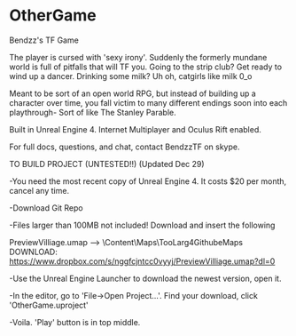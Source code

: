 OtherGame
=========

Bendzz's TF Game

The player is cursed with 'sexy irony'. Suddenly the formerly mundane world is full of pitfalls that will TF you. Going to the strip club? Get ready to wind up a dancer. Drinking some milk? Uh oh, catgirls like milk 0_o

Meant to be sort of an open world RPG, but instead of building up a character over time, you fall victim to many different endings soon into each playthrough- Sort of like The Stanley Parable.

Built in Unreal Engine 4. Internet Multiplayer and Oculus Rift enabled.


For full docs, questions, and chat, contact BendzzTF on skype.

TO BUILD PROJECT  (UNTESTED!!) (Updated Dec 29)

-You need the most recent copy of Unreal Engine 4. It costs $20 per month, cancel any time.

-Download Git Repo

-Files larger than 100MB not included! Download and insert the following

PreviewVilliage.umap --> \Content\Maps\TooLarg4GithubeMaps   DOWNLOAD: https://www.dropbox.com/s/nggfcjntcc0vyyj/PreviewVilliage.umap?dl=0

-Use the Unreal Engine Launcher to download the newest version, open it.

-In the editor, go to 'File->Open Project...'. Find your download, click 'OtherGame.uproject'

-Voila. 'Play' button is in top middle.


